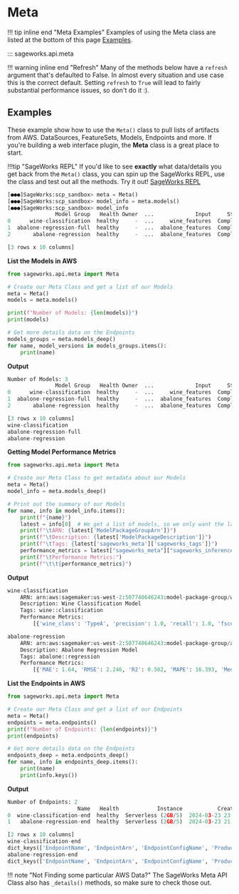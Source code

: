 # Meta

!!! tip inline end "Meta Examples"
    Examples of using the Meta class are listed at the bottom of this page [Examples](#examples).
    
::: sageworks.api.meta


!!! warning inline end "Refresh"
    Many of the methods below have a `refresh` argument that's defaulted to False. In almost every situation and use case this is the correct default. Setting `refresh` to `True` will lead to fairly substantial performance issues, so don't do it :).

## Examples
These example show how to use the `Meta()` class to pull lists of artifacts from AWS. DataSources, FeatureSets, Models, Endpoints and more. If you're building a web interface plugin, the **Meta** class is a great place to start.

!!!tip "SageWorks REPL"
    If you'd like to see **exactly** what data/details you get back from the `Meta()` class, you can spin up the SageWorks REPL, use the class and test out all the methods. Try it out! [SageWorks REPL](../repl/index.md)

```py title="Using SageWorks REPL"
[●●●]SageWorks:scp_sandbox> meta = Meta()
[●●●]SageWorks:scp_sandbox> model_info = meta.models()
[●●●]SageWorks:scp_sandbox> model_info
               Model Group   Health Owner  ...             Input     Status                Description
0      wine-classification  healthy     -  ...     wine_features  Completed  Wine Classification Model
1  abalone-regression-full  healthy     -  ...  abalone_features  Completed   Abalone Regression Model
2       abalone-regression  healthy     -  ...  abalone_features  Completed   Abalone Regression Model

[3 rows x 10 columns]
```

**List the Models in AWS**

```py title="meta_list_models.py"
from sageworks.api.meta import Meta

# Create our Meta Class and get a list of our Models
meta = Meta()
models = meta.models()

print(f"Number of Models: {len(models)}")
print(models)

# Get more details data on the Endpoints
models_groups = meta.models_deep()
for name, model_versions in models_groups.items():
    print(name)
```

**Output**

```py
Number of Models: 3
               Model Group   Health Owner  ...             Input     Status                Description
0      wine-classification  healthy     -  ...     wine_features  Completed  Wine Classification Model
1  abalone-regression-full  healthy     -  ...  abalone_features  Completed   Abalone Regression Model
2       abalone-regression  healthy     -  ...  abalone_features  Completed   Abalone Regression Model

[3 rows x 10 columns]
wine-classification
abalone-regression-full
abalone-regression
```

**Getting Model Performance Metrics**

```py title="meta_models.py"
from sageworks.api.meta import Meta

# Create our Meta Class to get metadata about our Models
meta = Meta()
model_info = meta.models_deep()

# Print out the summary of our Models
for name, info in model_info.items():
    print(f"{name}")
    latest = info[0]  # We get a list of models, so we only want the latest
    print(f"\tARN: {latest['ModelPackageGroupArn']}")
    print(f"\tDescription: {latest['ModelPackageDescription']}")
    print(f"\tTags: {latest['sageworks_meta']['sageworks_tags']}")
    performance_metrics = latest["sageworks_meta"]["sageworks_inference_metrics"]
    print(f"\tPerformance Metrics:")
    print(f"\t\t{performance_metrics}")
```

**Output**

```py
wine-classification
	ARN: arn:aws:sagemaker:us-west-2:507740646243:model-package-group/wine-classification
	Description: Wine Classification Model
	Tags: wine::classification
	Performance Metrics:
		[{'wine_class': 'TypeA', 'precision': 1.0, 'recall': 1.0, 'fscore': 1.0, 'roc_auc': 1.0, 'support': 12}, {'wine_class': 'TypeB', 'precision': 1.0, 'recall': 1.0, 'fscore': 1.0, 'roc_auc': 1.0, 'support': 14}, {'wine_class': 'TypeC', 'precision': 1.0, 'recall': 1.0, 'fscore': 1.0, 'roc_auc': 1.0, 'support': 9}]

abalone-regression
	ARN: arn:aws:sagemaker:us-west-2:507740646243:model-package-group/abalone-regression
	Description: Abalone Regression Model
	Tags: abalone::regression
	Performance Metrics:
		[{'MAE': 1.64, 'RMSE': 2.246, 'R2': 0.502, 'MAPE': 16.393, 'MedAE': 1.209, 'NumRows': 834}]
```

**List the Endpoints in AWS**

```py title="meta_list_endpoints.py"
from sageworks.api.meta import Meta

# Create our Meta Class and get a list of our Endpoints
meta = Meta()
endpoints = meta.endpoints()
print(f"Number of Endpoints: {len(endpoints)}")
print(endpoints)

# Get more details data on the Endpoints
endpoints_deep = meta.endpoints_deep()
for name, info in endpoints_deep.items():
    print(name)
    print(info.keys())
```

**Output**

```py
Number of Endpoints: 2
                      Name   Health            Instance           Created  ...     Status     Variant Capture Samp(%)
0  wine-classification-end  healthy  Serverless (2GB/5)  2024-03-23 23:09  ...  InService  AllTraffic   False       -
1   abalone-regression-end  healthy  Serverless (2GB/5)  2024-03-23 21:11  ...  InService  AllTraffic   False       -

[2 rows x 10 columns]
wine-classification-end
dict_keys(['EndpointName', 'EndpointArn', 'EndpointConfigName', 'ProductionVariants', 'EndpointStatus', 'CreationTime', 'LastModifiedTime', 'ResponseMetadata', 'InstanceType', 'sageworks_meta'])
abalone-regression-end
dict_keys(['EndpointName', 'EndpointArn', 'EndpointConfigName', 'ProductionVariants', 'EndpointStatus', 'CreationTime', 'LastModifiedTime', 'ResponseMetadata', 'InstanceType', 'sageworks_meta'])
```


!!! note "Not Finding some particular AWS Data?"
    The SageWorks Meta API Class also has `_details()` methods, so make sure to check those out.
